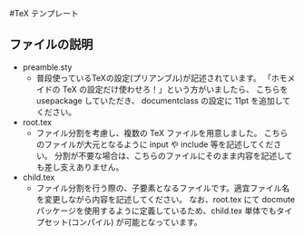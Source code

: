 #TeX テンプレート
## ファイルの説明
- preamble.sty
  - 普段使っているTeXの設定(プリアンブル)が記述されています。
    「ホモメイドの TeX の設定だけ使わせろ！」という方がいましたら、
    こちらを usepackage していただき、 documentclass の設定に 11pt を追加してください。
- root.tex
  - ファイル分割を考慮し、複数の TeX ファイルを用意しました。
    こちらのファイルが大元となるように input や include 等を記述してください。
    分割が不要な場合は、こちらのファイルにそのまま内容を記述しても差し支えありません。
- child.tex
  - ファイル分割を行う際の、子要素となるファイルです。適宜ファイル名を変更しながら内容を記述してください。
    なお、root.tex にて docmute パッケージを使用するように定義しているため、child.tex 単体でもタイプセット(コンパイル)
    が可能となっています。
